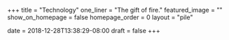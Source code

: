 +++
title = "Technology"
one_liner = "The gift of fire."
featured_image = ""
show_on_homepage = false
homepage_order = 0
layout = "pile"

date = 2018-12-28T13:38:29-08:00
draft = false
+++
